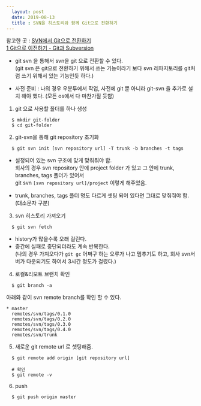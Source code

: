 ```yaml
---
  layout: post
  date: 2019-08-13
  title : SVN을 히스토리와 함께 Git으로 전환하기
---
```


참고한 곳 : [SVN에서 Git으로 전환하기](https://gist.github.com/ikaruce/9c8dc57849e003df6fdc)  
  [1 Git으로 이전하기 - Git과 Subversion](https://git-scm.com/book/ko/v1/Git%EC%9C%BC%EB%A1%9C-%EC%9D%B4%EC%A0%84%ED%95%98%EA%B8%B0-Git%EA%B3%BC-Subversion)
  
  
* git svn 을 통해서 svn을 git 으로 전환할 수 있다.  
  (git svn 은 git으로 전환하기 위해서 쓰는 기능이라기 보다 svn 레파지토리를 git처럼 쓰기 위해서 있는 기능인듯 하다.)

* 사전 준비 : 나의 경우 우분투에서 작업, 사전에 git 뿐 아니라 git-svn 을 추가로 설치 해야 했다. (모든 os에서 다 마찬가질 듯함)


1. git 으로 사용할 폴더를 하나 생성
~~~
  $ mkdir git-folder
  $ cd git-folder
~~~

2. git-svn을 통해 git repository 초기화
~~~
  $ git svn init [svn repository url] -T trunk -b branches -t tags
~~~
  * 설정되어 있는 svn 구조에 맞게 맞춰줘야 함.  
    회사의 경우 svn repository 안에 project folder 가 있고 그 안에 trunk, branches, tags 폴더가 있어서     
    git svn ```[svn repository url]/project``` 이렇게 해주었음.  
      
  * trunk, branches, tags 폴더 명도 다르게 셋팅 되어 있다면 그대로 맞춰줘야 함. (대소문자 구분)
    
      
3. svn 히스토리 가져오기
~~~
  $ git svn fetch
~~~
  * history가 많을수록 오래 걸린다. 
  * 중간에 실패로 중단되더라도 계속 반복한다.  
    (나의 경우 가져오다가 ```git gc``` 어쩌구 하는 오류가 나고 멈추기도 하고, 회사 svn서버가 다운되기도 하여서 3시간 정도가 걸렸다.)
    
4. 로컬&리모트 브랜치 확인
~~~
  $ git branch -a
~~~
  아래와 같이 svn remote branch를 확인 할 수 있다.
~~~
* master
  remotes/svn/tags/0.1.0
  remotes/svn/tags/0.2.0
  remotes/svn/tags/0.3.0
  remotes/svn/tags/0.4.0
  remotes/svn/trunk
~~~

5. 새로운 git remote url 로 셋팅해줌.
~~~
  $ git remote add origin [git repository url]
  
  # 확인
  $ git remote -v
~~~

6. push
~~~
  $ git push origin master
~~~

